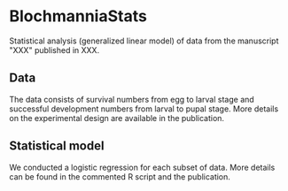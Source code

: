 # BlochmanniaStats
Statistical analysis (generalized linear model) of data from the manuscript "XXX" published in XXX.

## Data
The data consists of survival numbers from egg to larval stage and successful development numbers from larval to pupal stage. More details on the experimental design are available in the publication.

## Statistical model
We conducted a logistic regression for each subset of data. More details can be found in the commented R script and the publication. 
